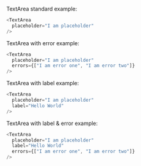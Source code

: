 TextArea standard example:

```js
<TextArea
  placeholder="I am placeholder"
/>
```


TextArea with error example:

```js
<TextArea
  placeholder="I am placeholder"
  errors={["I am error one", "I am error two"]}
/>
```

TextArea with label example:

```js
<TextArea
  placeholder="I am placeholder"
  label="Hello World"
/>
```

TextArea with label & error example:

```js
<TextArea
  placeholder="I am placeholder"
  label="Hello World"
  errors={["I am error one", "I am error two"]}
/>
```